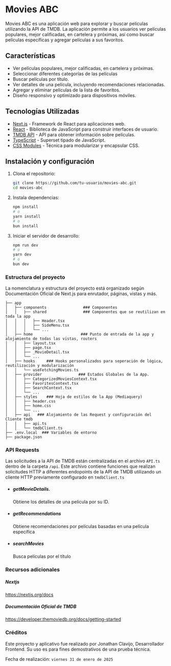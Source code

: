 # Movies ABC

Movies ABC es una aplicación web para explorar y buscar películas utilizando la API de TMDB. La aplicación permite a los usuarios ver películas populares, mejor calificadas, en cartelera y próximas, así como buscar películas específicas y agregar películas a sus favoritos.

## Características

- Ver películas populares, mejor calificadas, en cartelera y próximas.
- Seleccionar diferentes categorías de las películas
- Buscar películas por título.
- Ver detalles de una película, incluyendo recomendaciones relacionadas.
- Agregar y eliminar películas de la lista de favoritos.
- Diseño responsivo y optimizado para dispositivos móviles.

## Tecnologías Utilizadas

- [Next.js](https://nextjs.org/) - Framework de React para aplicaciones web.
- [React](https://reactjs.org/) - Biblioteca de JavaScript para construir interfaces de usuario.
- [TMDB API](https://www.themoviedb.org/documentation/api) - API para obtener información sobre películas.
- [TypeScript](https://www.typescriptlang.org/) - Superset tipado de JavaScript.
- [CSS Modules](https://github.com/css-modules/css-modules) - Técnica para modularizar y encapsular CSS.

## Instalación y configuración

1. Clona el repositorio:

   ```bash
   git clone https://github.com/tu-usuario/movies-abc.git
   cd movies-abc

2. Instala dependencias:
    ```bash
    npm install
    # o
    yarn install
    # o
    bun install

3. Iniciar el servidor de desarrollo:
    ```bash
    npm run dev
    # o
    yarn dev
    # o
    bun dev

### Estructura del proyecto
La nomenclatura y estructura del proyecto está organizado según Documentación Oficial de Next.js para enrutador, páginas, vistas y más.

```
├── app
│   ├── components                ### Componentes
│   │   ├── shared                ### Componentes que se reutilizan en toda la app
│   │   │   ├── Header.tsx
│   │   │   ├── SideMenu.tsx
│   │   │   └── ...
│   ├── home                     ### Punto de entrada de la app y alojamiento de todas las vistas, routers
│   │   ├── layout.tsx
│   │   ├── page.tsx
│   │   ├── _MovieDetail.tsx
│   │   └── ...  
│   ├── hooks     ### Hooks personalizados para seperación de lógica, reutilización y modularización
│   │   └── useFetchingMovies.ts
│   ├── provider                ### Estados Globales de la App.
│   │   ├── CategorizedMoviesContext.tsx
│   │   ├── FavoritesContext.tsx
│   │   ├── SearchContext.tsx
│   │   └── ...
│   ├── styles    ### Hoja de estilos de la App (Mediaquery)
│   │   ├── header.css
│   │   ├── home.css
│   │   └── ...
│   ├── api   ### Alojamiento de las Request y configuración del Cliente tmdb
│   │   ├── api.ts
│   │   └── tmdbClient.ts
├── .env.local  ### Variables de entorno
├── package.json
```

### API Requests
Las solicitudes a la API de TMDB están centralizadas en el archivo ```API.ts``` dentro de la carpeta ```/api```. Este archivo contiene funciones que realizan solicitudes HTTP a diferentes endopoints de la API de TMDB utilizando un cliente HTTP previamente configurado en ```tmdbClient.ts```

- ##### getMovieDetails.
    Obtiene los detalles de una película por su ID.
- ##### getRecommendations
    Obtiene recomendaciones por películas basadas en una película específica
- ##### searchMovies
    Busca películas por el título
    

### Recursos adicionales
##### Nextjs 
https://nextjs.org/docs

##### Documentación Oficial de TMDB
https://developer.themoviedb.org/docs/getting-started

### Créditos
Este proyecto y aplicativo fue realizado por Jonathan Clavijo, Desarrollador Frontend. Su uso es para fines demostrativos de una prueba técnica.

Fecha de realización: ```viernes 31 de enero de 2025```